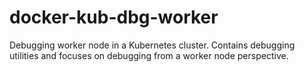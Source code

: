 # docker-kub-dbg-worker

Debugging worker node in a Kubernetes cluster. Contains debugging utilities and focuses on debugging from a worker node perspective.